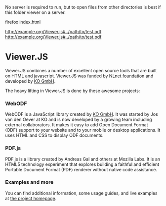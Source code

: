 No server is required to run, but to open files from other directories is best if this folder viewer on a server.

firefox index.html

http://example.org/Viewer.js#../path/to/test.odt
http://example.org/Viewer.js#../path/to/test.pdf

# Viewer.JS

Viewer.JS combines a number of excellent open source tools that are built on HTML and javascript. Viewer.JS was funded by [NLnet foundation](http://nlnet.nl) and developed by [KO GmbH](http://kogmbh.com).

The heavy lifting in Viewer.JS is done by these awesome projects:

### WebODF

WebODF is a JavaScript library created by [KO GmbH](http://kogmbh.com). It was started by Jos van den Oever at KO and is now developed by a growing team including external collaborators. It makes it easy to add Open Document Format (ODF) support to your website and to your mobile or desktop applications. It uses HTML and CSS to display ODF documents.

### PDF.js

PDF.js is a library created by Andreas Gal and others at Mozilla Labs. It is an HTML5 technology experiment that explores building a faithful and efficient Portable Document Format (PDF) renderer without native code assistance.

### Examples and more

You can find additional information, some usage guides, and live examples at [the project homepage](http://viewerjs.org).
